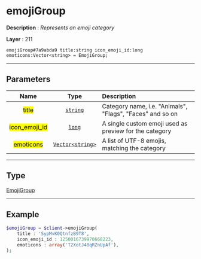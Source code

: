 # emojiGroup

**Description** : *Represents an emoji category*

**Layer** : 211

```tl
emojiGroup#7a9abda9 title:string icon_emoji_id:long emoticons:Vector<string> = EmojiGroup;
```

---

## Parameters

| Name | Type | Description |
| :---: | :---: | :--- |
| <mark>title</mark> | [`string`](type/string) | Category name, i.e. "Animals", "Flags", "Faces" and so on |
| <mark>icon_emoji_id</mark> | [`long`](type/long) | A single custom emoji used as preview for the category |
| <mark>emoticons</mark> | [`Vector<string>`](type/string) | A list of UTF-8 emojis, matching the category |

---

## Type

[EmojiGroup](type/EmojiGroup)

---

## Example

```php
$emojiGroup = $client->emojiGroup(
	title : 'SypMvK0QtnfzB9T8',
	icon_emoji_id : 1250016739970668223,
	emoticons : array('T2XotJ48qRZnUpAf'),
);
```
